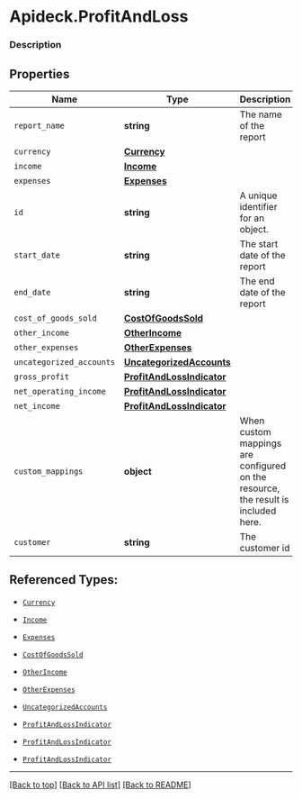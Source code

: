 # Apideck.ProfitAndLoss

### Description

## Properties
Name | Type | Description | Notes
------------ | ------------- | ------------- | -------------
`report_name` | **string** | The name of the report | 
`currency` | [**Currency**](Currency.md) |  | 
`income` | [**Income**](Income.md) |  | 
`expenses` | [**Expenses**](Expenses.md) |  | 
`id` | **string** | A unique identifier for an object. | [optional] 
`start_date` | **string** | The start date of the report | [optional] 
`end_date` | **string** | The end date of the report | [optional] 
`cost_of_goods_sold` | [**CostOfGoodsSold**](CostOfGoodsSold.md) |  | [optional] 
`other_income` | [**OtherIncome**](OtherIncome.md) |  | [optional] 
`other_expenses` | [**OtherExpenses**](OtherExpenses.md) |  | [optional] 
`uncategorized_accounts` | [**UncategorizedAccounts**](UncategorizedAccounts.md) |  | [optional] 
`gross_profit` | [**ProfitAndLossIndicator**](ProfitAndLossIndicator.md) |  | [optional] 
`net_operating_income` | [**ProfitAndLossIndicator**](ProfitAndLossIndicator.md) |  | [optional] 
`net_income` | [**ProfitAndLossIndicator**](ProfitAndLossIndicator.md) |  | [optional] 
`custom_mappings` | **object** | When custom mappings are configured on the resource, the result is included here. | [optional] 
`customer` | **string** | The customer id | [optional] 





## Referenced Types:

* [`Currency`](Currency.md)
* [`Income`](Income.md)
* [`Expenses`](Expenses.md)



* [`CostOfGoodsSold`](CostOfGoodsSold.md)
* [`OtherIncome`](OtherIncome.md)
* [`OtherExpenses`](OtherExpenses.md)
* [`UncategorizedAccounts`](UncategorizedAccounts.md)
* [`ProfitAndLossIndicator`](ProfitAndLossIndicator.md)
* [`ProfitAndLossIndicator`](ProfitAndLossIndicator.md)
* [`ProfitAndLossIndicator`](ProfitAndLossIndicator.md)



---

[[Back to top]](#) [[Back to API list]](../../../../README.md#documentation-for-api-endpoints) [[Back to README]](../../../../README.md)


